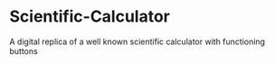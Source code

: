 # Scientific-Calculator
A digital replica of a well known scientific calculator with functioning buttons
